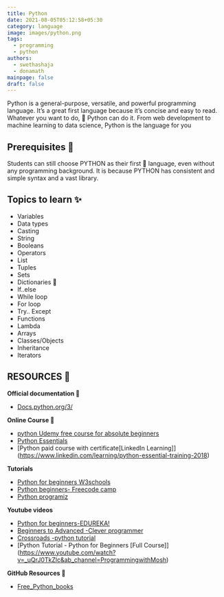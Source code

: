 ```yaml
---
title: Python
date: 2021-08-05T05:12:58+05:30
category: language
image: images/python.png
tags:
  - programming
  - python
authors:
  - swethashaja
  - donamath
mainpage: false
draft: false
---
```

Python is a general-purpose, versatile, and powerful programming language. It’s a great first language because it’s concise and easy to read. Whatever you want to do, 🐍 Python can do it. From web development to machine learning to data science, Python is the language for you

## Prerequisites 🌟

Students can still choose PYTHON as their first 🥇 language, even without any programming background. It is because PYTHON has consistent and simple syntax and a vast library.

## Topics to learn ✨

* Variables
* Data types
* Casting
* String
* Booleans
* Operators
* List
* Tuples
* Sets
* Dictionaries 📕
* If..else
* While loop
* For loop
* Try.. Except
* Functions
* Lambda
* Arrays
* Classes/Objects
* Inheritance
* Iterators

## RESOURCES 💎

**Official documentation 📰**

* [Docs.python.org/3/](https://docs.python.org/3/)

**Online Course 🌱**

* [python Udemy free course for absolute beginners](https://www.udemy.com/course/free-python/)
* [Python Essentials](https://edube.org/study/pe1)
* [Python paid course with certificate\[LinkedIn Learning]](https://www.linkedin.com/learning/python-essential-training-2018)

**Tutorials**

* [Python for beginners W3schools](https://www.w3schools.com/python/)
* [Python beginners- Freecode camp](https://www.freecodecamp.org/news/the-python-guide-for-beginners/)
* [Python programiz](https://www.programiz.com/python-programming)

**Youtube videos**

* [Python for beginners-EDUREKA!](https://youtu.be/WGJJIrtnfpk)
* [Beginners to Advanced -Clever programmer](https://youtu.be/4F2m91eKmts)
* [Crossroads -python tutorial](https://youtube.com/playlist?list=PLY-ecO2csVHfbpOmWamlb8Mujjdnl1jks)
* [Python Tutorial - Python for Beginners \[Full Course]](https://www.youtube.com/watch?v=_uQrJ0TkZlc&ab_channel=ProgrammingwithMosh)

**GitHub Resources 🔮**

* [Free_Python_books](https://github.com/pamoroso/free-python-books)